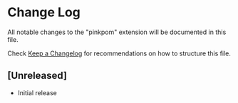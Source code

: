 # Change Log

All notable changes to the "pinkpom" extension will be documented in this file.

Check [Keep a Changelog](http://keepachangelog.com/) for recommendations on how to structure this file.

## [Unreleased]

- Initial release
